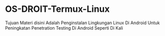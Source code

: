 # OS-DROIT-Termux-Linux

Tujuan Materi disini Adalah Penginstalan Lingkungan Linux Di Android
Untuk Peningkatan Penetration Testing Di Android Seperti Di Kali

